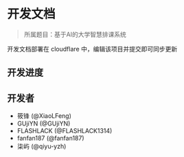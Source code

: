 # 开发文档

> 所属题目：基于AI的大学智慧排课系统

开发文档部署在 cloudflare 中，编辑该项目并提交即可同步更新

## 开发进度



## 开发者

- 筱锋 (@XiaoLFeng)
- GUjiYN (@GUjiYN)
- FLASHLACK (@FLASHLACK1314)
- fanfan187 (@fanfan187)
- 柒屿 (@qiyu-yzh)